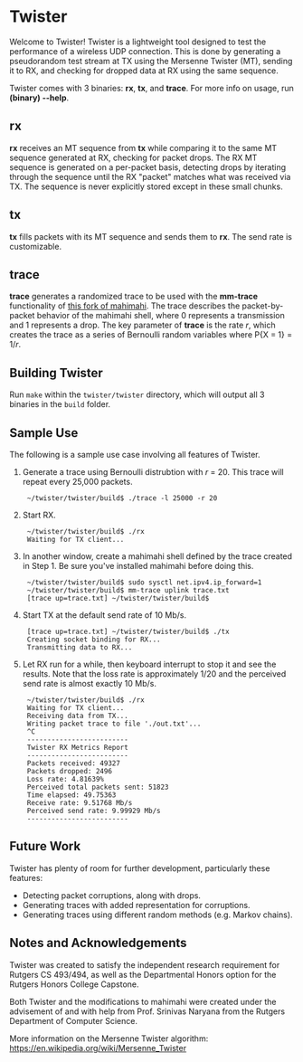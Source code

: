 # Twister
Welcome to Twister! Twister is a lightweight tool designed to test the performance of a wireless UDP connection. This is done by generating a pseudorandom test stream at TX using the Mersenne Twister (MT), sending it to RX, and checking for dropped data at RX using the same sequence.

Twister comes with 3 binaries: **rx**, **tx**, and **trace**. For more info on usage, run **(binary) --help**.

## rx
**rx** receives an MT sequence from **tx** while comparing it to the same MT sequence generated at RX, checking for packet drops. The RX MT sequence is generated on a per-packet basis, detecting drops by iterating through the sequence until the RX "packet" matches what was received via TX. The sequence is never explicitly stored except in these small chunks.

## tx
**tx** fills packets with its MT sequence and sends them to **rx**. The send rate is customizable.

## trace
**trace** generates a randomized trace to be used with the **mm-trace** functionality of [this fork of mahimahi](https://github.com/novel-scheduler/mahimahi). The trace describes the packet-by-packet behavior of the mahimahi shell, where 0 represents a transmission and 1 represents a drop. The key parameter of **trace** is the rate *r*, which creates the trace as a series of Bernoulli random variables where P{X = 1} = 1/*r*.

## Building Twister
Run `make` within the `twister/twister` directory, which will output all 3 binaries in the `build` folder.

## Sample Use
The following is a sample use case involving all features of Twister.

1. Generate a trace using Bernoulli distrubtion with *r* = 20. This trace will repeat every 25,000 packets.

        ~/twister/twister/build$ ./trace -l 25000 -r 20

2. Start RX.

        ~/twister/twister/build$ ./rx
        Waiting for TX client...


3. In another window, create a mahimahi shell defined by the trace created in Step 1. Be sure you've installed mahimahi before doing this.

        ~/twister/twister/build$ sudo sysctl net.ipv4.ip_forward=1
        ~/twister/twister/build$ mm-trace uplink trace.txt
        [trace up=trace.txt] ~/twister/twister/build$

4. Start TX at the default send rate of 10 Mb/s.

        [trace up=trace.txt] ~/twister/twister/build$ ./tx
        Creating socket binding for RX...
        Transmitting data to RX...

5. Let RX run for a while, then keyboard interrupt to stop it and see the results. Note that the loss rate is approximately 1/20 and the perceived send rate is almost exactly 10 Mb/s.

        ~/twister/twister/build$ ./rx
        Waiting for TX client...
        Receiving data from TX...
        Writing packet trace to file './out.txt'...
        ^C
        -------------------------
        Twister RX Metrics Report
        -------------------------
        Packets received: 49327
        Packets dropped: 2496
        Loss rate: 4.81639%
        Perceived total packets sent: 51823
        Time elapsed: 49.75363
        Receive rate: 9.51768 Mb/s
        Perceived send rate: 9.99929 Mb/s
        -------------------------



## Future Work
Twister has plenty of room for further development, particularly these features:
- Detecting packet corruptions, along with drops.
- Generating traces with added representation for corruptions.
- Generating traces using different random methods (e.g. Markov chains).

## Notes and Acknowledgements
Twister was created to satisfy the independent research requirement for Rutgers CS 493/494, as well as the Departmental Honors option for the Rutgers Honors College Capstone.

Both Twister and the modifications to mahimahi were created under the advisement of and with help from Prof. Srinivas Naryana from the Rutgers Department of Computer Science.

More information on the Mersenne Twister algorithm: https://en.wikipedia.org/wiki/Mersenne_Twister
